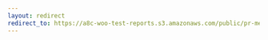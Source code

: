 ```yaml
---
layout: redirect
redirect_to: https://a8c-woo-test-reports.s3.amazonaws.com/public/pr-merge/42712/e2e/index.html
---
```

